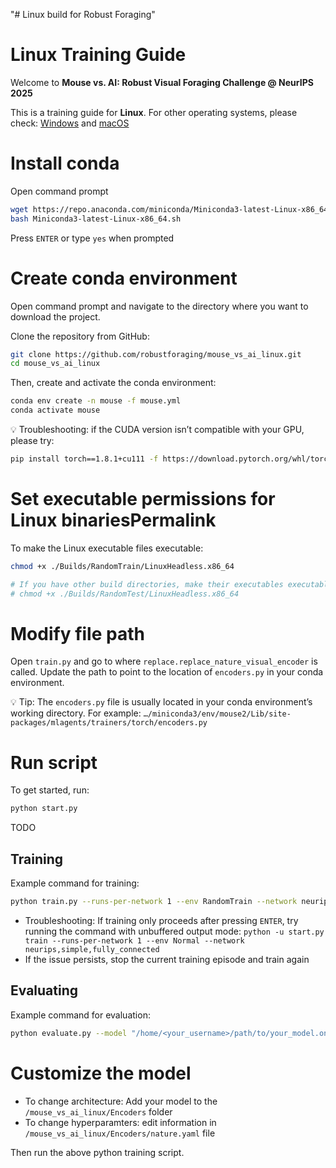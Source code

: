 "# Linux build for Robust Foraging" 
# Linux Training Guide

Welcome to **Mouse vs. AI: Robust Visual Foraging Challenge @ NeurIPS 2025**

This is a training guide for **Linux**. For other operating systems, please check:
[Windows](https://github.com/robustforaging/mouse_vs_ai_windows?tab=readme-ov-file#windows-training-guide) and [macOS](https://github.com/robustforaging/mouse_vs_ai_macOS?tab=readme-ov-file#macos-training-guide)

# Install conda
Open command prompt
```bash
wget https://repo.anaconda.com/miniconda/Miniconda3-latest-Linux-x86_64.sh
bash Miniconda3-latest-Linux-x86_64.sh
```

Press ```ENTER``` or type ```yes``` when prompted

# Create conda environment
Open command prompt and navigate to the directory where you want to download the project.

Clone the repository from GitHub:
```bash
git clone https://github.com/robustforaging/mouse_vs_ai_linux.git
cd mouse_vs_ai_linux
```

Then, create and activate the conda environment:
```bash
conda env create -n mouse -f mouse.yml
conda activate mouse
``` 
💡 Troubleshooting: if the CUDA version isn’t compatible with your GPU, please try: 
```bash
pip install torch==1.8.1+cu111 -f https://download.pytorch.org/whl/torch_stable.html
```

# Set executable permissions for Linux binariesPermalink
To make the Linux executable files executable:
```bash
chmod +x ./Builds/RandomTrain/LinuxHeadless.x86_64

# If you have other build directories, make their executables executable too. For example:
# chmod +x ./Builds/RandomTest/LinuxHeadless.x86_64
```

# Modify file path
Open ```train.py``` and go to where ```replace.replace_nature_visual_encoder``` is called.
Update the path to point to the location of ```encoders.py``` in your conda environment.

💡 Tip: The ```encoders.py``` file is usually located in your conda environment’s working directory. For example: ```…/miniconda3/env/mouse2/Lib/site-packages/mlagents/trainers/torch/encoders.py```


# Run script
To get started, run:
```bash
python start.py
```
TODO

## Training
Example command for training:
```bash
python train.py --runs-per-network 1 --env RandomTrain --network neurips,simple,fully_connected,resnet,alexnet
```
- Troubleshooting: If training only proceeds after pressing ```ENTER```, try running the command with unbuffered output mode:  ```python -u start.py train --runs-per-network 1 --env Normal --network neurips,simple,fully_connected``` 
- If the issue persists, stop the current training episode and train again

## Evaluating
Example command for evaluation:
```bash
python evaluate.py --model "/home/<your_username>/path/to/your_model.onnx" --log-name "example.txt" --episodes 10
```

# Customize the model
- To change architecture: Add your model to the `/mouse_vs_ai_linux/Encoders` folder
- To change hyperparamters: edit information in `/mouse_vs_ai_linux/Encoders/nature.yaml` file

Then run the above python training script.
